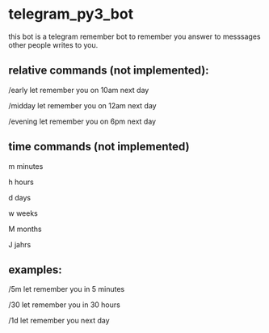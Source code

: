 # telegram_py3_bot

this bot is a telegram remember bot to remember you answer to messsages other people writes to you.


## relative commands (not implemented):

/early
let remember you on 10am next day

/midday
let remember you on 12am next day

/evening
let remember you on 6pm next day

## time commands (not implemented)

m minutes

h hours

d days

w weeks

M months

J jahrs

## examples:
/5m let remember you in 5 minutes

/30 let remember you in 30 hours

/1d let remember you next day

